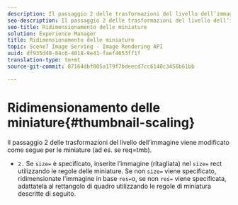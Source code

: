 ```yaml
---
description: Il passaggio 2 delle trasformazioni del livello dell’immagine viene modificato come segue per le miniature (ad es. se req=tmb).
seo-description: Il passaggio 2 delle trasformazioni del livello dell’immagine viene modificato come segue per le miniature (ad es. se req=tmb).
seo-title: Ridimensionamento delle miniature
solution: Experience Manager
title: Ridimensionamento delle miniature
topic: Scene7 Image Serving - Image Rendering API
uuid: df935d40-84c6-4018-9e41-faef4653ff1f
translation-type: tm+mt
source-git-commit: 87164dbf805a179f7bdeecd7cc6140c3456b61bb

---
```



# Ridimensionamento delle miniature{#thumbnail-scaling}

Il passaggio 2 delle trasformazioni del livello dell’immagine viene modificato come segue per le miniature (ad es. se req=tmb).

* `2.` Se `size=` è specificato, inserite l’immagine (ritagliata) nel `size=` rect utilizzando le regole delle miniature. Se non `size=` viene specificato, ridimensionate l’immagine in base `res=`o, se non `res=` viene specificata, adattatela al rettangolo di quadro utilizzando le regole di miniatura descritte di seguito.

